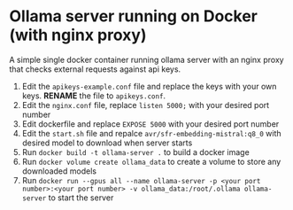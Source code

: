 # Ollama server running on Docker (with nginx proxy)

A simple single docker container running ollama server with an nginx proxy that checks external requests against api keys.

1. Edit the `apikeys-example.conf` file and replace the keys with your own keys. **RENAME** the file to `apikeys.conf`.
2. Edit the `nginx.conf` file, replace `listen 5000;` with your desired port number
3. Edit dockerfile and replace `EXPOSE 5000` with your desired port number
4. Edit the `start.sh` file and repalce `avr/sfr-embedding-mistral:q8_0` with desired model to download when server starts
5. Run `docker build -t ollama-server .` to build a docker image
6. Run `docker volume create ollama_data` to create a volume to store any downloaded models
7. Run `docker run --gpus all --name ollama-server -p <your port number>:<your port number> -v ollama_data:/root/.ollama ollama-server` to start the server
